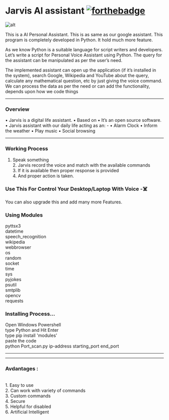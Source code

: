# Jarvis AI assistant     [![forthebadge](https://forthebadge.com/images/badges/made-with-python.svg)](https://forthebadge.com)

![alt](https://github.com/anujdube12/Jarvis-AI/blob/master/IronMan_wall.jpg)

This is a AI Personal Assistant. This is as same as our google assistant. This program is completely developed in Python. It hold much more feature.

As we know Python is a suitable language for script writers and developers. Let’s write a script for Personal Voice Assistant using Python. The query for the assistant can be manipulated as per the user’s need.

The implemented assistant can open up the application (if it’s installed in the system), search Google, Wikipedia and YouTube about the query, calculate any mathematical question, etc by just giving the voice command. We can process the data as per the need or can add the functionality, depends upon how we code things

---

### Overview 
• Jarvis is a digital life assistant. • Based on • It’s an open source software. • Jarvis assistant with our daily life acting as an: - • Alarm Clock • Inform the weather • Play music • Social browsing

---
### Working Process

1. Speak something <br> 2. Jarvis record the voice and match with the available commands <br>3. If it is available then proper response is provided <br>4. And proper action is taken.


### Use This For Control Your Desktop/Laptop With Voice -☠️

You can also upgrade this and add many more Features.

### Using Modules

<p>
pyttsx3<br>datetime<br>speech_recognition<br>wikipedia<br>webbrowser<br>os<br>random<br>socket<br>time<br>sys<br>pyjokes<br>psutil<br>smtplib<br>opencv<br>requests<br>
</p>

### Installing Process...

<p>
  Open Windows Powershell<br>type Python and Hit Enter<br>type pip install 'modules'<br>paste the code<br>python Port_scan.py ip-address starting_port end_port
</p>
<hr>

 ---
### Avdantages : 
<br>1. Easy to use <br>2. Can work with variety of commands <br>3. Custom commands <br>4. Secure <br>5. Helpful for disabled <br>6. Artificial Intelligent
